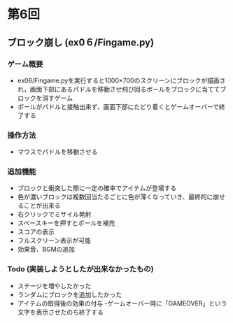 # 第6回
## ブロック崩し (ex0６/Fingame.py)
### ゲーム概要
- ex06/Fingame.pyを実行すると1000×700のスクリーンにブロックが描画され，画面下部にあるパドルを移動させ飛び回るボールをブロックに当ててブロックを消すゲーム
- ボールがパドルと接触出来ず、画面下部にたどり着くとゲームオーバーで終了する
### 操作方法
- マウスでパドルを移動させる
### 追加機能
- ブロックと衝突した際に一定の確率でアイテムが登場する
- 色が濃いブロックは複数回当たるごとに色が薄くなっていき、最終的に崩せることが出来る
- 右クリックでミサイル発射
- スペースキーを押すとボールを補充
- スコアの表示
- フルスクリーン表示が可能
- 効果音、BGMの追加
### Todo (実装しようとしたが出来なかったもの)
- ステージを増やしたかった
- ランダムにブロックを追加したかった
- アイテムの取得後の効果の付与
-ゲームオーバー時に「GAMEOVER」という文字を表示させたのち終了する
